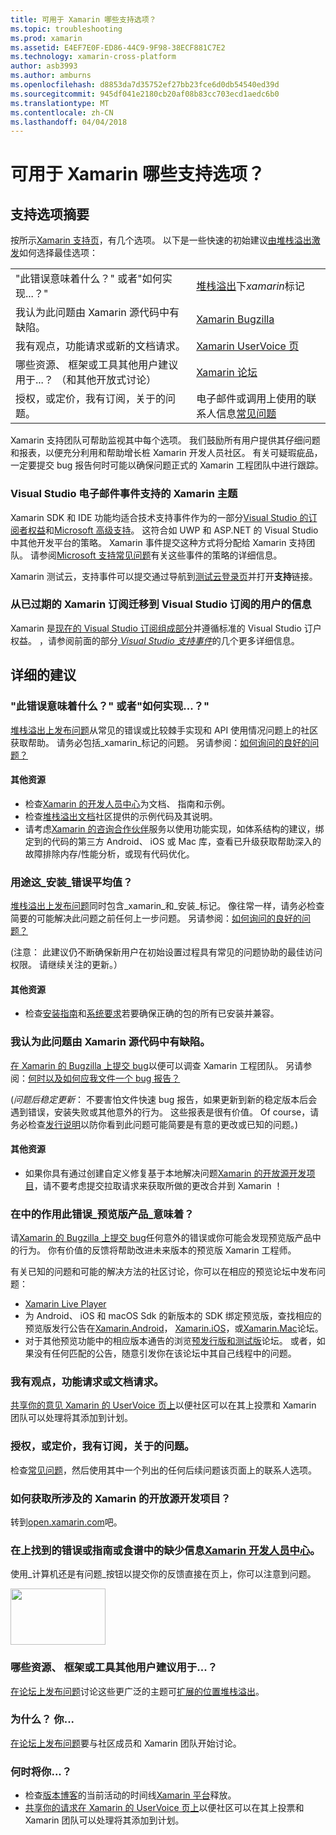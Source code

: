 ```yaml
---
title: 可用于 Xamarin 哪些支持选项？
ms.topic: troubleshooting
ms.prod: xamarin
ms.assetid: E4EF7E0F-ED86-44C9-9F98-38ECF881C7E2
ms.technology: xamarin-cross-platform
author: asb3993
ms.author: amburns
ms.openlocfilehash: d8853da7d35752ef27bb23fce6d0db54540ed39d
ms.sourcegitcommit: 945df041e2180cb20af08b83cc703ecd1aedc6b0
ms.translationtype: MT
ms.contentlocale: zh-CN
ms.lasthandoff: 04/04/2018
---
```

# <a name="what-support-options-are-available-for-xamarin"></a>可用于 Xamarin 哪些支持选项？

## <a name="summary-of-support-options"></a>支持选项摘要

按所示[Xamarin 支持页](https://www.xamarin.com/support)，有几个选项。  以下是一些快速的初始建议[由堆栈溢出激发](http://stackoverflow.com/help/product-support)如何选择最佳选项：

|   |   |
|---|---|
|"此错误意味着什么？" 或者"如何实现...？"|[堆栈溢出](http://stackoverflow.com/questions/ask?tags=xamarin)下*xamarin*标记|
|我认为此问题由 Xamarin 源代码中有缺陷。|[Xamarin Bugzilla](https://bugzilla.xamarin.com/page.cgi?id=bug-writing.html)|
|我有观点，功能请求或新的文档请求。|[Xamarin UserVoice 页](https://xamarin.uservoice.com)|
|哪些资源、 框架或工具其他用户建议用于...？ （和其他开放式讨论）|[Xamarin 论坛](https://forums.xamarin.com)|
|授权，或定价，我有订阅，关于的问题。|电子邮件或调用上使用的联系人信息[常见问题](https://www.xamarin.com/faq)|

Xamarin 支持团队可帮助监视其中每个选项。  我们鼓励所有用户提供其仔细问题和报表，以便充分利用和帮助增长桩 Xamarin 开发人员社区。  有关可疑瑕疵品，一定要提交 bug 报告何时可能以确保问题正式的 Xamarin 工程团队中进行跟踪。

<a name="Visual_Studio_email_support_incidents_for_Xamarin_topics"/>

### <a name="visual-studio-email-support-incidents-for-xamarin-topics"></a>Visual Studio 电子邮件事件支持的 Xamarin 主题

Xamarin SDK 和 IDE 功能均适合技术支持事件作为的一部分[Visual Studio 的订阅者权益](https://msdn.microsoft.com/subscriptions/bb266240)和[Microsoft 高级支持](https://www.microsoft.com/en-us/microsoftservices/support.aspx)。  这符合如 UWP 和 ASP.NET 的 Visual Studio 中其他开发平台的策略。  Xamarin 事件提交这种方式将分配给 Xamarin 支持团队。  请参阅[Microsoft 支持常见问题](https://support.microsoft.com/gp/offerprophone)有关这些事件的策略的详细信息。

Xamarin 测试云，支持事件可以提交通过导航到[测试云登录页](https://testcloud.xamarin.com/login)并打开**支持**链接。

### <a name="information-for-users-migrating-from-expired-xamarin-subscriptions-to-visual-studio-subscriptions"></a>从已过期的 Xamarin 订阅迁移到 Visual Studio 订阅的用户的信息

Xamarin 是[现在的 Visual Studio 订阅组成部分](https://blog.xamarin.com/xamarin-for-all/)并遵循标准的 Visual Studio 订户权益。  ，请参阅前面的部分[ *Visual Studio 支持事件*](#Visual_Studio_email_support_incidents_for_Xamarin_topics)的几个更多详细信息。

## <a name="detailed-recommendations"></a>详细的建议

### <a name="what-does-this-error-mean-or-how-do-i--"></a>"此错误意味着什么？" 或者"如何实现...？"

[堆栈溢出上发布问题](http://stackoverflow.com/questions/ask?tags=xamarin)从常见的错误或比较棘手实现和 API 使用情况问题上的社区获取帮助。  请务必包括_xamarin_标记的问题。  另请参阅：[如何询问的良好的问题？](http://stackoverflow.com/help/how-to-ask)

#### <a name="additional-resources"></a>其他资源

-   检查[Xamarin 的开发人员中心](/index.md)为文档、 指南和示例。
-   检查[堆栈溢出文档](http://stackoverflow.com/documentation)社区提供的示例代码及其说明。
-   请考虑[Xamarin 的咨询合作伙伴](https://www.xamarin.com/consulting-partners)服务以使用功能实现，如体系结构的建议，绑定到的代码的第三方 Android、 iOS 或 Mac 库，查看已升级获取帮助深入的故障排除内存/性能分析，或现有代码优化。

### <a name="what-does-this-installation-error-mean"></a>用途这_安装_错误平均值？

[堆栈溢出上发布问题](http://stackoverflow.com/questions/ask?tags=xamarin+installation)同时包含_xamarin_和_安装_标记。  像往常一样，请务必检查简要的可能解决此问题之前任何上一步问题。  另请参阅：[如何询问的良好的问题？](http://stackoverflow.com/help/how-to-ask)

(注意： 此建议仍不断确保新用户在初始设置过程具有常见的问题协助的最佳访问权限。  请继续关注的更新。）

#### <a name="additional-resources"></a>其他资源

-   检查[安装指南](~/cross-platform/get-started/installation/index.md)和[系统要求](~/cross-platform/get-started/requirements.md)若要确保正确的包的所有已安装并兼容。

### <a name="i-believe-this-problem-is-caused-by-a-defect-in-the-xamarin-source-code"></a>我认为此问题由 Xamarin 源代码中有缺陷。

[在 Xamarin 的 Bugzilla 上提交 bug](https://bugzilla.xamarin.com/page.cgi?id=bug-writing.html)以便可以调查 Xamarin 工程团队。  另请参阅：[何时以及如何应我文件一个 bug 报告？](~/cross-platform/troubleshooting/questions/howto-file-bug.md)

(*问题后稳定更新*： 不要害怕文件快速 bug 报告，如果更新到新的稳定版本后会遇到错误，安装失败或其他意外的行为。  这些报表是很有价值。  Of course，请务必检查[发行说明](https://developer.xamarin.com/releases/)以防你看到此问题可能简要是有意的更改或已知的问题。)

#### <a name="additional-resources"></a>其他资源

-   如果你具有通过创建自定义修复基于本地解决问题[Xamarin 的开放源开发项目](http://open.xamarin.com/)，请不要考虑提交拉取请求来获取所做的更改合并到 Xamarin ！

### <a name="what-does-this-error-in-a-preview-product-mean"></a>在中的作用此错误_预览版产品_意味着？

请[Xamarin 的 Bugzilla 上提交 bug](https://bugzilla.xamarin.com/page.cgi?id=bug-writing.html)任何意外的错误或你可能会发现预览版产品中的行为。  你有价值的反馈将帮助改进未来版本的预览版 Xamarin 工程师。

有关已知的问题和可能的解决方法的社区讨论，你可以在相应的预览论坛中发布问题：

-   [Xamarin Live Player](https://forums.xamarin.com/categories/live-player)
-   为 Android、 iOS 和 macOS Sdk 的新版本的 SDK 绑定预览版，查找相应的预览版发行公告在[Xamarin.Android](http://forums.xamarin.com/categories/android)， [Xamarin.iOS](http://forums.xamarin.com/categories/ios)，或[Xamarin.Mac](http://forums.xamarin.com/categories/mac)论坛。
-   对于其他预览功能中的相应版本通告的浏览[预发行版和测试版](http://forums.xamarin.com/categories/xamarin-prerelease)论坛。  或者，如果没有任何匹配的公告，随意引发你在该论坛中其自己线程中的问题。

### <a name="i-have-an-idea-feature-request-or-documentation-request"></a>我有观点，功能请求或文档请求。

[共享你的意见 Xamarin 的 UserVoice 页上](https://xamarin.uservoice.com)以便社区可以在其上投票和 Xamarin 团队可以处理将其添加到计划。

### <a name="i-have-a-question-about-subscriptions-licensing-or-pricing"></a>授权，或定价，我有订阅，关于的问题。

检查[常见问题](https://www.xamarin.com/faq)，然后使用其中一个列出的任何后续问题该页面上的联系人选项。

### <a name="how-do-i-get-involved-in-xamarins-open-source-development-projects"></a>如何获取所涉及的 Xamarin 的开放源开发项目？

转到[open.xamarin.com](http://open.xamarin.com/)吧。

### <a name="i-found-a-mistake-or-missing-information-in-the-guides-or-recipes-on-the-xamarin-developer-centerindexmd"></a>在上找到的错误或指南或食谱中的缺少信息[Xamarin 开发人员中心](/index.md)。

使用_计算机还是有问题_按钮以提交你的反馈直接在页上，你可以注意到问题。

[<img src="support-options-images/feedback.png" style="width: 152px; height: 90px;">](support-options-images/feedback.png)

### <a name="what-resources-frameworks-or-tools-do-other-users-recommend-for--"></a>哪些资源、 框架或工具其他用户建议用于...？

[在论坛上发布问题](https://forums.xamarin.com/)讨论这些更广泛的主题可[扩展的位置堆栈溢出](http://stackoverflow.com/help/dont-ask)。

### <a name="why-do-you--"></a>为什么？ 你...

[在论坛上发布问题](https://forums.xamarin.com/)要与社区成员和 Xamarin 团队开始讨论。

### <a name="when-will-you--"></a>何时将你...？

-   检查[版本博客](http://releases.xamarin.com/)的当前活动的时间线[Xamarin 平台](https://www.xamarin.com/platform)释放。
-   [共享你的请求在 Xamarin 的 UserVoice 页上](https://xamarin.uservoice.com)以便社区可以在其上投票和 Xamarin 团队可以处理将其添加到计划。

